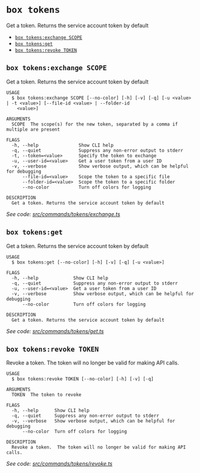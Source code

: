 `box tokens`
============

Get a token. Returns the service account token by default

* [`box tokens:exchange SCOPE`](#box-tokensexchange-scope)
* [`box tokens:get`](#box-tokensget)
* [`box tokens:revoke TOKEN`](#box-tokensrevoke-token)

## `box tokens:exchange SCOPE`

Get a token. Returns the service account token by default

```
USAGE
  $ box tokens:exchange SCOPE [--no-color] [-h] [-v] [-q] [-u <value> | -t <value>] [--file-id <value> | --folder-id
    <value>]

ARGUMENTS
  SCOPE  The scope(s) for the new token, separated by a comma if multiple are present

FLAGS
  -h, --help               Show CLI help
  -q, --quiet              Suppress any non-error output to stderr
  -t, --token=<value>      Specify the token to exchange
  -u, --user-id=<value>    Get a user token from a user ID
  -v, --verbose            Show verbose output, which can be helpful for debugging
      --file-id=<value>    Scope the token to a specific file
      --folder-id=<value>  Scope the token to a specific folder
      --no-color           Turn off colors for logging

DESCRIPTION
  Get a token. Returns the service account token by default
```

_See code: [src/commands/tokens/exchange.ts](https://github.com/box/boxcli/blob/v3.16.0/src/commands/tokens/exchange.ts)_

## `box tokens:get`

Get a token. Returns the service account token by default

```
USAGE
  $ box tokens:get [--no-color] [-h] [-v] [-q] [-u <value>]

FLAGS
  -h, --help             Show CLI help
  -q, --quiet            Suppress any non-error output to stderr
  -u, --user-id=<value>  Get a user token from a user ID
  -v, --verbose          Show verbose output, which can be helpful for debugging
      --no-color         Turn off colors for logging

DESCRIPTION
  Get a token. Returns the service account token by default
```

_See code: [src/commands/tokens/get.ts](https://github.com/box/boxcli/blob/v3.16.0/src/commands/tokens/get.ts)_

## `box tokens:revoke TOKEN`

Revoke a token.  The token will no longer be valid for making API calls.

```
USAGE
  $ box tokens:revoke TOKEN [--no-color] [-h] [-v] [-q]

ARGUMENTS
  TOKEN  The token to revoke

FLAGS
  -h, --help      Show CLI help
  -q, --quiet     Suppress any non-error output to stderr
  -v, --verbose   Show verbose output, which can be helpful for debugging
      --no-color  Turn off colors for logging

DESCRIPTION
  Revoke a token.  The token will no longer be valid for making API calls.
```

_See code: [src/commands/tokens/revoke.ts](https://github.com/box/boxcli/blob/v3.16.0/src/commands/tokens/revoke.ts)_
